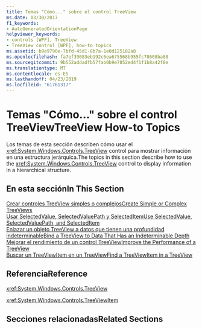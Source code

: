 ```yaml
---
title: Temas "Cómo..." sobre el control TreeView
ms.date: 03/30/2017
f1_keywords:
- AutoGeneratedOrientationPage
helpviewer_keywords:
- controls [WPF], TreeView
- TreeView control [WPF], how-to topics
ms.assetid: b9e9790e-7bfd-45d1-8b7a-1e0d125182a8
ms.openlocfilehash: fa7ef39083eb192c6ea675568b955fc78608ba88
ms.sourcegitcommit: 9b552addadfb57fab0b9e7852ed4f1f1b8a42f8e
ms.translationtype: MT
ms.contentlocale: es-ES
ms.lasthandoff: 04/23/2019
ms.locfileid: "61761317"
---
```

# <a name="treeview-how-to-topics"></a><span data-ttu-id="30b5d-102">Temas "Cómo..." sobre el control TreeView</span><span class="sxs-lookup"><span data-stu-id="30b5d-102">TreeView How-to Topics</span></span>
<span data-ttu-id="30b5d-103">Los temas de esta sección describen cómo usar el <xref:System.Windows.Controls.TreeView> control para mostrar información en una estructura jerárquica.</span><span class="sxs-lookup"><span data-stu-id="30b5d-103">The topics in this section describe how to use the <xref:System.Windows.Controls.TreeView> control to display information in a hierarchical structure.</span></span>  
  
## <a name="in-this-section"></a><span data-ttu-id="30b5d-104">En esta sección</span><span class="sxs-lookup"><span data-stu-id="30b5d-104">In This Section</span></span>  
 [<span data-ttu-id="30b5d-105">Crear controles TreeView simples o complejos</span><span class="sxs-lookup"><span data-stu-id="30b5d-105">Create Simple or Complex TreeViews</span></span>](how-to-create-simple-or-complex-treeviews.md)  
  [<span data-ttu-id="30b5d-106">Usar SelectedValue, SelectedValuePath y SelectedItem</span><span class="sxs-lookup"><span data-stu-id="30b5d-106">Use SelectedValue, SelectedValuePath, and SelectedItem</span></span>](how-to-use-selectedvalue-selectedvaluepath-and-selecteditem.md)  
  [<span data-ttu-id="30b5d-107">Enlazar un objeto TreeView a datos que tienen una profundidad indeterminable</span><span class="sxs-lookup"><span data-stu-id="30b5d-107">Bind a TreeView to Data That Has an Indeterminable Depth</span></span>](how-to-bind-a-treeview-to-data-that-has-an-indeterminable-depth.md)  
  [<span data-ttu-id="30b5d-108">Mejorar el rendimiento de un control TreeView</span><span class="sxs-lookup"><span data-stu-id="30b5d-108">Improve the Performance of a TreeView</span></span>](how-to-improve-the-performance-of-a-treeview.md)  
  [<span data-ttu-id="30b5d-109">Buscar un TreeViewItem en un TreeView</span><span class="sxs-lookup"><span data-stu-id="30b5d-109">Find a TreeViewItem in a TreeView</span></span>](how-to-find-a-treeviewitem-in-a-treeview.md)  
  
## <a name="reference"></a><span data-ttu-id="30b5d-110">Referencia</span><span class="sxs-lookup"><span data-stu-id="30b5d-110">Reference</span></span>  
 <xref:System.Windows.Controls.TreeView>  
  
 <xref:System.Windows.Controls.TreeViewItem>  
  
## <a name="related-sections"></a><span data-ttu-id="30b5d-111">Secciones relacionadas</span><span class="sxs-lookup"><span data-stu-id="30b5d-111">Related Sections</span></span>
